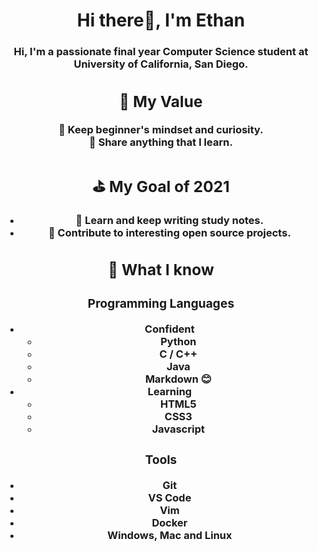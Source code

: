 <h1 align="center">Hi there👋, I'm Ethan</h1>
<h3 align="center">Hi, I'm a passionate final year Computer Science student at University of California, San Diego.<h3\>

## 🎈 My Value
🌱 Keep beginner's mindset and curiosity. <br>
🎉 Share anything that I learn.

## ⛳ My Goal of 2021
- 📝 Learn and keep writing study notes.
- 🎦 Contribute to interesting open source projects.

## 🧠 What I know

### Programming Languages
- Confident
    - Python
    - C / C++
    - Java
    - Markdown 😊
- Learning
  - HTML5
  - CSS3
  - Javascript

### Tools
- Git 
- VS Code
- Vim
- Docker
- Windows, Mac and Linux
